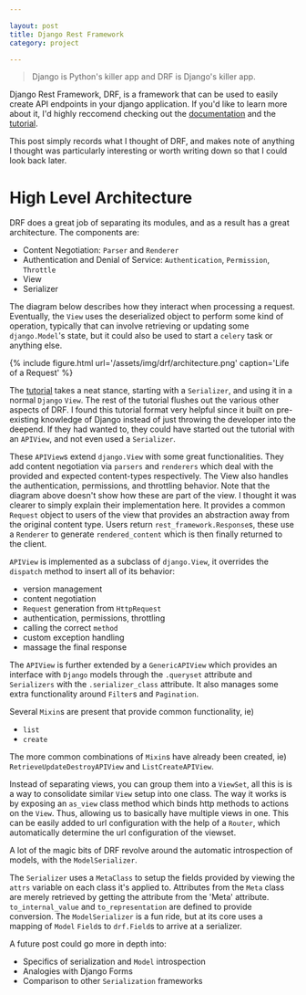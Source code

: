 ```yaml
---

layout: post
title: Django Rest Framework
category: project

---
```


> Django is Python's killer app and DRF is Django's killer app.

Django Rest Framework, DRF, is a framework that can be used to easily create
API endpoints in your django application. If you'd like to learn more about it,
I'd highly reccomend checking out the [documentation][docs] and the
[tutorial][tutorial].

This post simply records what I thought of DRF, and makes note of anything I
thought was particularly interesting or worth writing down so that I could look
back later.


# High Level Architecture

DRF does a great job of separating its modules, and as a result has a great
architecture. The components are:
- Content Negotiation: `Parser` and `Renderer`
- Authentication and Denial of Service: `Authentication`, `Permission`, `Throttle`
- View
- Serializer

The diagram below describes how they interact when processing a request.
Eventually, the `View` uses the deserialized object to perform some kind of
operation, typically that can involve retrieving or updating some
`django.Model`'s state, but it could also be used to start a `celery` task or
anything else.

{% include figure.html url='/assets/img/drf/architecture.png' caption='Life of a Request' %}

The [tutorial][tutorial] takes a neat stance, starting with a `Serializer`, and
using it in a normal `Django` `View`. The rest of the tutorial flushes out the
various other aspects of DRF. I found this tutorial format very helpful since
it built on pre-existing knowledge of Django instead of just throwing the
developer into the deepend. If they had wanted to, they could have started out
the tutorial with an `APIView`, and not even used a `Serializer`.

These `APIView`s extend `django.View` with some great functionalities. They add
content negotiation via `parsers` and `renderers` which deal with the provided
and expected content-types respectively. The View also handles the
authentication, permissions, and throttling behavior. Note that the diagram
above doesn't show how these are part of the view. I thought it was clearer to
simply explain their implementation here.  It provides a common `Request`
object to users of the view that provides an abstraction away from the original
content type. Users return `rest_framework.Response`s, these use a `Renderer`
to generate `rendered_content` which is then finally returned to the client.

`APIView` is implemented as a subclass of `django.View`, it overrides the
`dispatch` method to insert all of its behavior:
- version management
- content negotiation
- `Request` generation from `HttpRequest`
- authentication, permissions, throttling
- calling the correct `method`
- custom exception handling
- massage the final response

The `APIView` is further extended by a `GenericAPIView` which provides an
interface with `Django` models through the `.queryset` attribute and
`Serializers` with the `.serializer_class` attribute. It also manages some
extra functionality around `Filter`s and `Pagination`.

Several `Mixin`s are present that provide common functionality, ie)
- `list`
- `create`

The more common combinations of `Mixin`s have already been created, ie)
`RetrieveUpdateDestroyAPIView` and `ListCreateAPIView`.

Instead of separating views, you can group them into a `ViewSet`, all this is
is a way to consolidate similar `View` setup into one class. The way it works
is by exposing an `as_view` class method which binds http methods to actions on
the `View`. Thus, allowing us to basically have multiple views in one. This can
be easily added to url configuration with the help of a `Router`, which
automatically determine the url configuration of the viewset.

A lot of the magic bits of DRF revolve around the automatic introspection of
models, with the `ModelSerializer`.

The `Serializer` uses a `MetaClass` to setup the fields provided by viewing the
`attrs` variable on each class it's applied to. Attributes from the `Meta`
class are merely retrieved by getting the attribute from the 'Meta' attribute.
`to_internal_value` and `to_representation` are defined to provide conversion.
The `ModelSerializer` is a fun ride, but at its core uses a mapping of `Model`
`Field`s to `drf.Field`s to arrive at a serializer.

A future post could go more in depth into:
- Specifics of serialization and `Model` introspection
- Analogies with Django Forms
- Comparison to other `Serialization` frameworks

[docs]: http://www.django-rest-framework.org/ "Django Rest Framework Docs"
[tutorial]: http://www.django-rest-framework.org/tutorial/quickstart/ "Django Rest Framework Tutorial"
